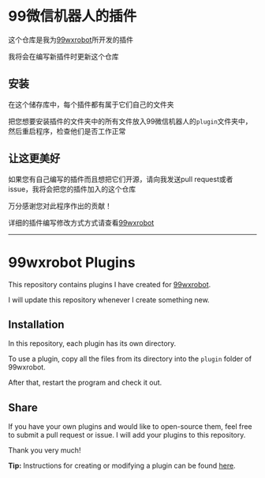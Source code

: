 # 99微信机器人的插件

这个仓库是我为[99wxrobot](https://github.com/windows99-hue/99wxrobot)所开发的插件

我将会在编写新插件时更新这个仓库

## 安装

在这个储存库中，每个插件都有属于它们自己的文件夹

把您想要安装插件的文件夹中的所有文件放入99微信机器人的`plugin`文件夹中，然后重启程序，检查他们是否工作正常

## 让这更美好

如果您有自己编写的插件而且想把它们开源，请向我发送pull request或者issue，我将会把您的插件加入的这个仓库

万分感谢您对此程序作出的贡献！

详细的插件编写修改方式方式请查看[99wxrobot](https://github.com/windows99-hue/99wxrobot)

-----------------------------------------

# 99wxrobot Plugins

This repository contains plugins I have created for [99wxrobot](https://github.com/windows99-hue/99wxrobot).

I will update this repository whenever I create something new.

## Installation

In this repository, each plugin has its own directory.

To use a plugin, copy all the files from its directory into the `plugin` folder of 99wxrobot.

After that, restart the program and check it out.

## Share

If you have your own plugins and would like to open-source them, feel free to submit a pull request or issue. I will add your plugins to this repository.

Thank you very much!

**Tip:** Instructions for creating or modifying a plugin can be found [here](https://github.com/windows99-hue/99wxrobot).
